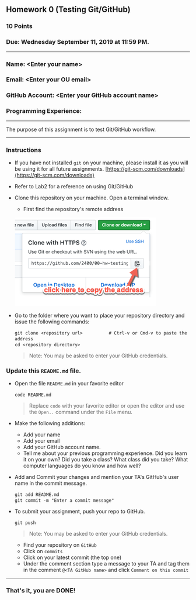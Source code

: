 ## Homework 0 (Testing Git/GitHub)

### 10 Points

### Due: Wednesday September 11, 2019 at 11:59 PM.

---

### Name: \<Enter your name>

### Email: \<Enter your OU email>

### GitHub Account: \<Enter your GitHub account name>

### Programming Experience:



---

The purpose of this assignment is to test Git/GitHub workflow.

---

### Instructions

- If you have not installed `git` on your machine, please install it as you will be using it for all future assignments. [https://git-scm.com/downloads](https://git-scm.com/downloads)
- Refer to Lab2 for a reference on using Git/GitHub
- Clone this repository on your machine. Open a terminal window.
  - First find the repository's remote address

  ![](remote-addr.png)

- Go to the folder where you want to place your repository directory and issue the following commands:

    ```console
    git clone <repository url>          # Ctrl-v or Cmd-v to paste the address
    cd <repository directory>
    ```
    > Note: You may be asked to enter your GitHub credentials.

### Update this `README.md` file. ###
- Open the file `README.md` in your favorite editor
     ```console
    code README.md
    ```
    > Replace `code` with your favorite editor or open the editor and use the `Open..` command under the `File` menu.

- Make the following additions:
  - Add your name
  - Add your email
  - Add your GitHub account name.
  - Tell me about your previous programming experience. Did you learn it on your own? Did you take a class? What class did you take? What computer languages do you know and how well?

- Add and Commit your changes and mention your TA's GitHub's user name in the commit message.

    ```console
    git add README.md
    git commit -m "Enter a commit message"
    ```

- To submit your assignment, push your repo to GitHub.
    ```console
    git push
    ```
    > Note: You may be asked to enter your GitHub credentials.

  - Find your repository on `GitHub`
  - Click on `commits`
  - Click on your latest commit (the top one)
  - Under the comment section type a message to your TA and tag them in the comment `@<TA GitHub name>` and click `Comment on this commit`
  
---

### That's it, you are DONE!